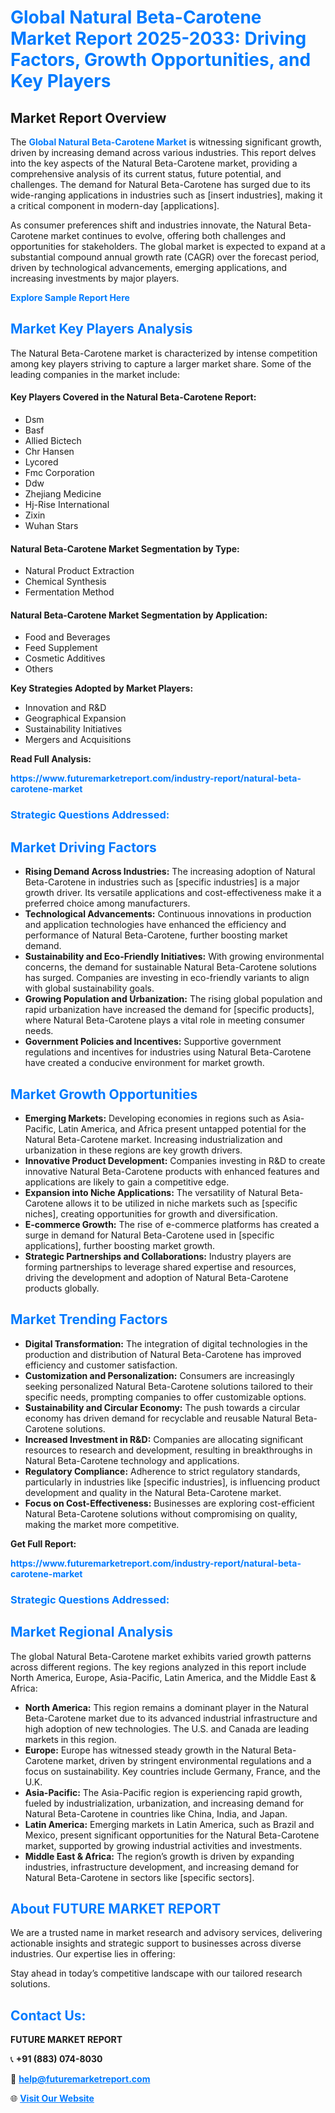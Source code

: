 <h1 style="color: #007BFF;">Global Natural Beta-Carotene Market Report 2025-2033: Driving Factors, Growth Opportunities, and Key Players</h1>

<section id="overview">
<h2>Market Report Overview</h2>
<p>The <a href="https://www.futuremarketreport.com/industry-report/natural-beta-carotene-market" style="color: #007BFF; text-decoration: none;"><strong>Global Natural Beta-Carotene Market</strong></a> is witnessing significant growth, driven by increasing demand across various industries. This report delves into the key aspects of the Natural Beta-Carotene market, providing a comprehensive analysis of its current status, future potential, and challenges. The demand for Natural Beta-Carotene has surged due to its wide-ranging applications in industries such as [insert industries], making it a critical component in modern-day [applications].</p>
<p>As consumer preferences shift and industries innovate, the Natural Beta-Carotene market continues to evolve, offering both challenges and opportunities for stakeholders. The global market is expected to expand at a substantial compound annual growth rate (CAGR) over the forecast period, driven by technological advancements, emerging applications, and increasing investments by major players.</p>
</section>

<section id="overview">
<p><a href="https://www.futuremarketreport.com/request-sample/reportId=30687" style="color: #007BFF; text-decoration: none;"><strong>Explore Sample Report Here</strong></a></p>
</section>

<section id="key-players">
<h2 style="color: #007BFF;">Market Key Players Analysis</h2>
<p>The Natural Beta-Carotene market is characterized by intense competition among key players striving to capture a larger market share. Some of the leading companies in the market include:</p>
<h4>Key Players Covered in the Natural Beta-Carotene Report:</h4>
<ul><li>Dsm</li><li>Basf</li><li>Allied Bictech</li><li>Chr Hansen</li><li>Lycored</li><li>Fmc Corporation</li><li>Ddw</li><li>Zhejiang Medicine</li><li>Hj-Rise International</li><li>Zixin</li><li>Wuhan Stars</li></ul>
<h4>Natural Beta-Carotene Market Segmentation by Type:</h4>
<ul><li>Natural Product Extraction</li><li>Chemical Synthesis</li><li>Fermentation Method</li></ul>

<h4>Natural Beta-Carotene Market Segmentation by Application:</h4>
<ul><li>Food and Beverages</li><li>Feed Supplement</li><li>Cosmetic Additives</li><li>Others</li></ul>
<p><strong>Key Strategies Adopted by Market Players:</strong></p>
<ul>
<li>Innovation and R&D</li>
<li>Geographical Expansion</li>
<li>Sustainability Initiatives</li>
<li>Mergers and Acquisitions</li>
</ul>
</section>

<section>
<p><strong>Read Full Analysis: </strong></p><a href="https://www.futuremarketreport.com/industry-report/natural-beta-carotene-market" style="color: #007BFF; text-decoration: none;"><strong>https://www.futuremarketreport.com/industry-report/natural-beta-carotene-market</strong></a>
<h3 style="color: #007BFF;">Strategic Questions Addressed:</h3>
</section>

<section id="driving-factors">
<h2 style="color: #007BFF;">Market Driving Factors</h2>
<ul>
<li><strong>Rising Demand Across Industries:</strong> The increasing adoption of Natural Beta-Carotene in industries such as [specific industries] is a major growth driver. Its versatile applications and cost-effectiveness make it a preferred choice among manufacturers.</li>
<li><strong>Technological Advancements:</strong> Continuous innovations in production and application technologies have enhanced the efficiency and performance of Natural Beta-Carotene, further boosting market demand.</li>
<li><strong>Sustainability and Eco-Friendly Initiatives:</strong> With growing environmental concerns, the demand for sustainable Natural Beta-Carotene solutions has surged. Companies are investing in eco-friendly variants to align with global sustainability goals.</li>
<li><strong>Growing Population and Urbanization:</strong> The rising global population and rapid urbanization have increased the demand for [specific products], where Natural Beta-Carotene plays a vital role in meeting consumer needs.</li>
<li><strong>Government Policies and Incentives:</strong> Supportive government regulations and incentives for industries using Natural Beta-Carotene have created a conducive environment for market growth.</li>
</ul>
</section>

<section id="growth-opportunities">
<h2 style="color: #007BFF;">Market Growth Opportunities</h2>
<ul>
<li><strong>Emerging Markets:</strong> Developing economies in regions such as Asia-Pacific, Latin America, and Africa present untapped potential for the Natural Beta-Carotene market. Increasing industrialization and urbanization in these regions are key growth drivers.</li>
<li><strong>Innovative Product Development:</strong> Companies investing in R&D to create innovative Natural Beta-Carotene products with enhanced features and applications are likely to gain a competitive edge.</li>
<li><strong>Expansion into Niche Applications:</strong> The versatility of Natural Beta-Carotene allows it to be utilized in niche markets such as [specific niches], creating opportunities for growth and diversification.</li>
<li><strong>E-commerce Growth:</strong> The rise of e-commerce platforms has created a surge in demand for Natural Beta-Carotene used in [specific applications], further boosting market growth.</li>
<li><strong>Strategic Partnerships and Collaborations:</strong> Industry players are forming partnerships to leverage shared expertise and resources, driving the development and adoption of Natural Beta-Carotene products globally.</li>
</ul>
</section>

<section id="trending-factors">
<h2 style="color: #007BFF;">Market Trending Factors</h2>
<ul>
<li><strong>Digital Transformation:</strong> The integration of digital technologies in the production and distribution of Natural Beta-Carotene has improved efficiency and customer satisfaction.</li>
<li><strong>Customization and Personalization:</strong> Consumers are increasingly seeking personalized Natural Beta-Carotene solutions tailored to their specific needs, prompting companies to offer customizable options.</li>
<li><strong>Sustainability and Circular Economy:</strong> The push towards a circular economy has driven demand for recyclable and reusable Natural Beta-Carotene solutions.</li>
<li><strong>Increased Investment in R&D:</strong> Companies are allocating significant resources to research and development, resulting in breakthroughs in Natural Beta-Carotene technology and applications.</li>
<li><strong>Regulatory Compliance:</strong> Adherence to strict regulatory standards, particularly in industries like [specific industries], is influencing product development and quality in the Natural Beta-Carotene market.</li>
<li><strong>Focus on Cost-Effectiveness:</strong> Businesses are exploring cost-efficient Natural Beta-Carotene solutions without compromising on quality, making the market more competitive.</li>
</ul>
</section>

<section>
<p><strong>Get Full Report: </strong></p><a href="https://www.futuremarketreport.com/industry-report/natural-beta-carotene-market" style="color: #007BFF; text-decoration: none;"><strong>https://www.futuremarketreport.com/industry-report/natural-beta-carotene-market</strong></a>
<h3 style="color: #007BFF;">Strategic Questions Addressed:</h3>
</section>


<section id="regional-analysis">
<h2 style="color: #007BFF;">Market Regional Analysis</h2>
<p>The global Natural Beta-Carotene market exhibits varied growth patterns across different regions. The key regions analyzed in this report include North America, Europe, Asia-Pacific, Latin America, and the Middle East & Africa:</p>
<ul>
<li><strong>North America:</strong> This region remains a dominant player in the Natural Beta-Carotene market due to its advanced industrial infrastructure and high adoption of new technologies. The U.S. and Canada are leading markets in this region.</li>
<li><strong>Europe:</strong> Europe has witnessed steady growth in the Natural Beta-Carotene market, driven by stringent environmental regulations and a focus on sustainability. Key countries include Germany, France, and the U.K.</li>
<li><strong>Asia-Pacific:</strong> The Asia-Pacific region is experiencing rapid growth, fueled by industrialization, urbanization, and increasing demand for Natural Beta-Carotene in countries like China, India, and Japan.</li>
<li><strong>Latin America:</strong> Emerging markets in Latin America, such as Brazil and Mexico, present significant opportunities for the Natural Beta-Carotene market, supported by growing industrial activities and investments.</li>
<li><strong>Middle East & Africa:</strong> The region’s growth is driven by expanding industries, infrastructure development, and increasing demand for Natural Beta-Carotene in sectors like [specific sectors].</li>
</ul>
</section>

<footer>
<h2 style="color: #007BFF;">About FUTURE MARKET REPORT</h2>
<p>We are a trusted name in market research and advisory services, delivering actionable insights and strategic support to businesses across diverse industries. Our expertise lies in offering:</p>

<p>Stay ahead in today’s competitive landscape with our tailored research solutions.</p>

<h2 style="color: #007BFF;">Contact Us:</h2>
<p><strong>FUTURE MARKET REPORT</strong></p>
<p>📞 <strong>+91 (883) 074-8030</strong></p>
<p>📧 <strong><a href="mailto:help@futuremarketreport.com" style="color: #007BFF;">help@futuremarketreport.com</a></strong></p>
<p>🌐 <strong><a href="https://www.futuremarketreport.com/" style="color: #007BFF;">Visit Our Website</a></strong></p>
</footer>